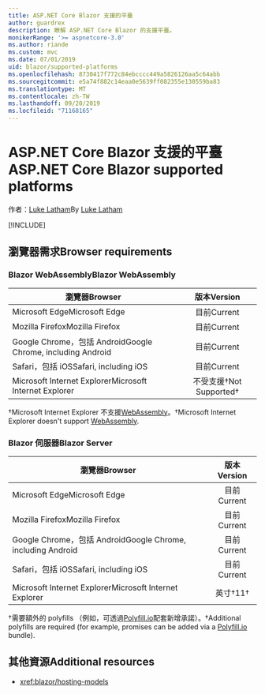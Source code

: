 ```yaml
---
title: ASP.NET Core Blazor 支援的平臺
author: guardrex
description: 瞭解 ASP.NET Core Blazor 的支援平臺。
monikerRange: '>= aspnetcore-3.0'
ms.author: riande
ms.custom: mvc
ms.date: 07/01/2019
uid: blazor/supported-platforms
ms.openlocfilehash: 8730417f772c84ebcccc449a5826126aa5c64abb
ms.sourcegitcommit: e5a74f882c14eaa0e5639ff082355e130559ba83
ms.translationtype: MT
ms.contentlocale: zh-TW
ms.lasthandoff: 09/20/2019
ms.locfileid: "71168165"
---
```

# <a name="aspnet-core-blazor-supported-platforms"></a><span data-ttu-id="35a11-103">ASP.NET Core Blazor 支援的平臺</span><span class="sxs-lookup"><span data-stu-id="35a11-103">ASP.NET Core Blazor supported platforms</span></span>

<span data-ttu-id="35a11-104">作者：[Luke Latham](https://github.com/guardrex)</span><span class="sxs-lookup"><span data-stu-id="35a11-104">By [Luke Latham](https://github.com/guardrex)</span></span>

[!INCLUDE[](~/includes/blazorwasm-preview-notice.md)]

## <a name="browser-requirements"></a><span data-ttu-id="35a11-105">瀏覽器需求</span><span class="sxs-lookup"><span data-stu-id="35a11-105">Browser requirements</span></span>

### <a name="blazor-webassembly"></a><span data-ttu-id="35a11-106">Blazor WebAssembly</span><span class="sxs-lookup"><span data-stu-id="35a11-106">Blazor WebAssembly</span></span>

| <span data-ttu-id="35a11-107">瀏覽器</span><span class="sxs-lookup"><span data-stu-id="35a11-107">Browser</span></span>                          | <span data-ttu-id="35a11-108">版本</span><span class="sxs-lookup"><span data-stu-id="35a11-108">Version</span></span>               |
| -------------------------------- | :-------------------: |
| <span data-ttu-id="35a11-109">Microsoft Edge</span><span class="sxs-lookup"><span data-stu-id="35a11-109">Microsoft Edge</span></span>                   | <span data-ttu-id="35a11-110">目前</span><span class="sxs-lookup"><span data-stu-id="35a11-110">Current</span></span>               |
| <span data-ttu-id="35a11-111">Mozilla Firefox</span><span class="sxs-lookup"><span data-stu-id="35a11-111">Mozilla Firefox</span></span>                  | <span data-ttu-id="35a11-112">目前</span><span class="sxs-lookup"><span data-stu-id="35a11-112">Current</span></span>               |
| <span data-ttu-id="35a11-113">Google Chrome，包括 Android</span><span class="sxs-lookup"><span data-stu-id="35a11-113">Google Chrome, including Android</span></span> | <span data-ttu-id="35a11-114">目前</span><span class="sxs-lookup"><span data-stu-id="35a11-114">Current</span></span>               |
| <span data-ttu-id="35a11-115">Safari，包括 iOS</span><span class="sxs-lookup"><span data-stu-id="35a11-115">Safari, including iOS</span></span>            | <span data-ttu-id="35a11-116">目前</span><span class="sxs-lookup"><span data-stu-id="35a11-116">Current</span></span>               |
| <span data-ttu-id="35a11-117">Microsoft Internet Explorer</span><span class="sxs-lookup"><span data-stu-id="35a11-117">Microsoft Internet Explorer</span></span>      | <span data-ttu-id="35a11-118">不受支援&dagger;</span><span class="sxs-lookup"><span data-stu-id="35a11-118">Not Supported&dagger;</span></span> |

<span data-ttu-id="35a11-119">&dagger;Microsoft Internet Explorer 不支援[WebAssembly](https://webassembly.org)。</span><span class="sxs-lookup"><span data-stu-id="35a11-119">&dagger;Microsoft Internet Explorer doesn't support [WebAssembly](https://webassembly.org).</span></span>

### <a name="blazor-server"></a><span data-ttu-id="35a11-120">Blazor 伺服器</span><span class="sxs-lookup"><span data-stu-id="35a11-120">Blazor Server</span></span>

| <span data-ttu-id="35a11-121">瀏覽器</span><span class="sxs-lookup"><span data-stu-id="35a11-121">Browser</span></span>                          | <span data-ttu-id="35a11-122">版本</span><span class="sxs-lookup"><span data-stu-id="35a11-122">Version</span></span>    |
| -------------------------------- | :--------: |
| <span data-ttu-id="35a11-123">Microsoft Edge</span><span class="sxs-lookup"><span data-stu-id="35a11-123">Microsoft Edge</span></span>                   | <span data-ttu-id="35a11-124">目前</span><span class="sxs-lookup"><span data-stu-id="35a11-124">Current</span></span>    |
| <span data-ttu-id="35a11-125">Mozilla Firefox</span><span class="sxs-lookup"><span data-stu-id="35a11-125">Mozilla Firefox</span></span>                  | <span data-ttu-id="35a11-126">目前</span><span class="sxs-lookup"><span data-stu-id="35a11-126">Current</span></span>    |
| <span data-ttu-id="35a11-127">Google Chrome，包括 Android</span><span class="sxs-lookup"><span data-stu-id="35a11-127">Google Chrome, including Android</span></span> | <span data-ttu-id="35a11-128">目前</span><span class="sxs-lookup"><span data-stu-id="35a11-128">Current</span></span>    |
| <span data-ttu-id="35a11-129">Safari，包括 iOS</span><span class="sxs-lookup"><span data-stu-id="35a11-129">Safari, including iOS</span></span>            | <span data-ttu-id="35a11-130">目前</span><span class="sxs-lookup"><span data-stu-id="35a11-130">Current</span></span>    |
| <span data-ttu-id="35a11-131">Microsoft Internet Explorer</span><span class="sxs-lookup"><span data-stu-id="35a11-131">Microsoft Internet Explorer</span></span>      | <span data-ttu-id="35a11-132">英寸&dagger;</span><span class="sxs-lookup"><span data-stu-id="35a11-132">11&dagger;</span></span> |

<span data-ttu-id="35a11-133">&dagger;需要額外的 polyfills （例如，可透過[Polyfill.io](https://polyfill.io/v3/)配套新增承諾）。</span><span class="sxs-lookup"><span data-stu-id="35a11-133">&dagger;Additional polyfills are required (for example, promises can be added via a [Polyfill.io](https://polyfill.io/v3/) bundle).</span></span>

## <a name="additional-resources"></a><span data-ttu-id="35a11-134">其他資源</span><span class="sxs-lookup"><span data-stu-id="35a11-134">Additional resources</span></span>

* <xref:blazor/hosting-models>
